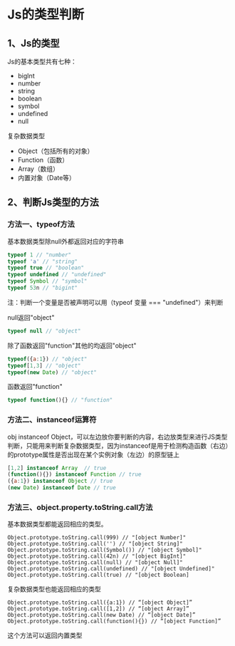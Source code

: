 # Js的类型判断

## 1、Js的类型

Js的基本类型共有七种：

- bigInt
- number
- string
- boolean
- symbol
- undefined
- null

复杂数据类型

- Object（包括所有的对象）
- Function（函数）
- Array（数组）
- 内置对象（Date等）

## 2、判断Js类型的方法

### 方法一、typeof方法

基本数据类型除null外都返回对应的字符串

```js
typeof 1 // "number"
typeof 'a' // "string"
typeof true // "boolean"
typeof undefined // "undefined"
typeof Symbol // "symbol"
typeof 53n // "bigint"
```

注：判断一个变量是否被声明可以用（typeof 变量 === "undefined"）来判断

null返回"object"

```js
typeof null // "object"
```

除了函数返回"function"其他的均返回"object"

```js
typeof({a:1}) // "object"
typeof[1,3] // "object"
typeof(new Date) // "object"
```

函数返回"function"

```js
typeof function(){} // "function"
```

### 方法二、instanceof运算符

obj instanceof Object，可以左边放你要判断的内容，右边放类型来进行JS类型判断，只能用来判断复杂数据类型，因为instanceof是用于检测构造函数（右边）的prototype属性是否出现在某个实例对象（左边）的原型链上

```js
[1,2] instanceof Array  // true
(function(){}) instanceof Function // true
({a:1}) instanceof Object // true
(new Date) instanceof Date // true
```

### 方法三、object.property.toString.call方法

基本数据类型都能返回相应的类型。

```
Object.prototype.toString.call(999) // "[object Number]"
Object.prototype.toString.call('') // "[object String]"
Object.prototype.toString.call(Symbol()) // "[object Symbol]"
Object.prototype.toString.call(42n) // "[object BigInt]"
Object.prototype.toString.call(null) // "[object Null]"
Object.prototype.toString.call(undefined) // "[object Undefined]"
Object.prototype.toString.call(true) // "[object Boolean]
```

复杂数据类型也能返回相应的类型

```
Object.prototype.toString.call({a:1}) // “[object Object]”
Object.prototype.toString.call([1,2]) // “[object Array]”
Object.prototype.toString.call(new Date) // “[object Date]”
Object.prototype.toString.call(function(){}) // “[object Function]”
```

这个方法可以返回内置类型